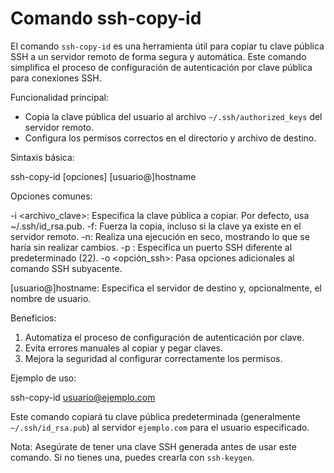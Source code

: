 # Comando ssh-copy-id

El comando `ssh-copy-id` es una herramienta útil para copiar tu clave pública SSH a un servidor remoto de forma segura y automática. Este comando simplifica el proceso de configuración de autenticación por clave pública para conexiones SSH.

Funcionalidad principal:
- Copia la clave pública del usuario al archivo `~/.ssh/authorized_keys` del servidor remoto.
- Configura los permisos correctos en el directorio y archivo de destino.

Sintaxis básica:

ssh-copy-id [opciones] [usuario@]hostname

Opciones comunes:

-i <archivo_clave>: Especifica la clave pública a copiar. Por defecto, usa ~/.ssh/id_rsa.pub.
-f: Fuerza la copia, incluso si la clave ya existe en el servidor remoto.
-n: Realiza una ejecución en seco, mostrando lo que se haría sin realizar cambios.
-p <puerto>: Especifica un puerto SSH diferente al predeterminado (22).
-o <opción_ssh>: Pasa opciones adicionales al comando SSH subyacente.

[usuario@]hostname: Especifica el servidor de destino y, opcionalmente, el nombre de usuario.

Beneficios:
1. Automatiza el proceso de configuración de autenticación por clave.
2. Evita errores manuales al copiar y pegar claves.
3. Mejora la seguridad al configurar correctamente los permisos.

Ejemplo de uso:

ssh-copy-id usuario@ejemplo.com


Este comando copiará tu clave pública predeterminada (generalmente `~/.ssh/id_rsa.pub`) al servidor `ejemplo.com` para el usuario especificado.

Nota: Asegúrate de tener una clave SSH generada antes de usar este comando. Si no tienes una, puedes crearla con `ssh-keygen`.